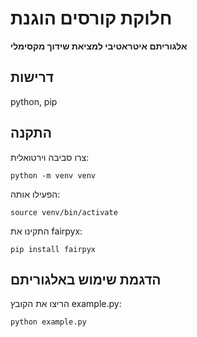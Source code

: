 <div dir="rtl">
</div>


# חלוקת קורסים הוגנת 
 **אלגוריתם איטראטיבי למציאת שידוך מקסימלי**
## דרישות
python, pip

## התקנה
צרו סביבה וירטואלית:
```
python -m venv venv
```

הפעילו אותה:
```
source venv/bin/activate
```

התקינו את fairpyx:

```
pip install fairpyx
```


## הדגמת שימוש באלגוריתם

הריצו את הקובץ example.py:
```
python example.py
```